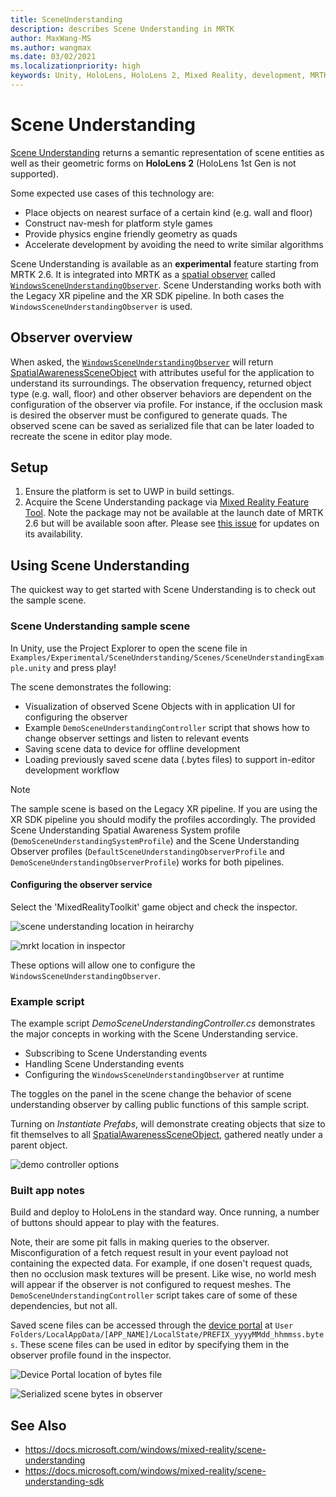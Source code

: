 ```yaml
---
title: SceneUnderstanding
description: describes Scene Understanding in MRTK
author: MaxWang-MS
ms.author: wangmax
ms.date: 03/02/2021
ms.localizationpriority: high
keywords: Unity, HoloLens, HoloLens 2, Mixed Reality, development, MRTK, Scene Understanding
---
```


# Scene Understanding

[Scene Understanding](https://docs.microsoft.com/windows/mixed-reality/scene-understanding) returns a semantic representation of scene entities as well as their geometric forms on __HoloLens 2__ (HoloLens 1st Gen is not supported).

Some expected use cases of this technology are:
* Place objects on nearest surface of a certain kind (e.g. wall and floor)
* Construct nav-mesh for platform style games
* Provide physics engine friendly geometry as quads
* Accelerate development by avoiding the need to write similar algorithms

Scene Understanding is available as an __experimental__ feature starting from MRTK 2.6. It is integrated into MRTK as a [spatial observer](spatial-awareness-getting-started.md#register-observers) called [`WindowsSceneUnderstandingObserver`](xref:Microsoft.MixedReality.Toolkit.WindowsSceneUnderstanding.Experimental.WindowsSceneUnderstandingObserver). Scene Understanding works both with the Legacy XR pipeline and the XR SDK pipeline. In both cases the `WindowsSceneUnderstandingObserver` is used.

## Observer overview

When asked, the [`WindowsSceneUnderstandingObserver`](xref:Microsoft.MixedReality.Toolkit.WindowsSceneUnderstanding.Experimental.WindowsSceneUnderstandingObserver) will return [SpatialAwarenessSceneObject](xref:Microsoft.MixedReality.Toolkit.Experimental.SpatialAwareness.SpatialAwarenessSceneObject) with attributes useful for the application to understand its surroundings. The observation frequency, returned object type (e.g. wall, floor) and other observer behaviors are dependent on the configuration of the observer via profile. For instance, if the occlusion mask is desired the observer must be configured to generate quads. The observed scene can be saved as serialized file that can be later loaded to recreate the scene in editor play mode.

## Setup

1. Ensure the platform is set to UWP in build settings.
1. Acquire the Scene Understanding package via [Mixed Reality Feature Tool](https://aka.ms/MRFeatureTool). Note the package may not be available at the launch date of MRTK 2.6 but will be available soon after. Please see [this issue](https://github.com/microsoft/MixedRealityToolkit-Unity/issues/9402) for updates on its availability.

## Using Scene Understanding

The quickest way to get started with Scene Understanding is to check out the sample scene.

### Scene Understanding sample scene

In Unity, use the Project Explorer to open the scene file in `Examples/Experimental/SceneUnderstanding/Scenes/SceneUnderstandingExample.unity` and press play!

The scene demonstrates the following:

* Visualization of observed Scene Objects with in application UI for configuring the observer
* Example `DemoSceneUnderstandingController` script that shows how to change observer settings and listen to relevant events
* Saving scene data to device for offline development
* Loading previously saved scene data (.bytes files) to support in-editor development workflow

> [!NOTE] 
> The sample scene is based on the Legacy XR pipeline. If you are using the XR SDK pipeline you should modify the profiles accordingly. The provided Scene Understanding Spatial Awareness System profile (`DemoSceneUnderstandingSystemProfile`) and the Scene Understanding Observer profiles (`DefaultSceneUnderstandingObserverProfile` and `DemoSceneUnderstandingObserverProfile`) works for both pipelines.

#### Configuring the observer service

Select the 'MixedRealityToolkit' game object and check the inspector.

![scene understanding location in heirarchy](../images/spatial-awareness/MRTKHierarchy.png)

![mrkt location in inspector](../images/spatial-awareness/MRTKLocation.png)

These options will allow one to configure the `WindowsSceneUnderstandingObserver`.

### Example script

The example script _DemoSceneUnderstandingController.cs_ demonstrates the major concepts in working with the Scene Understanding service.

* Subscribing to Scene Understanding events
* Handling Scene Understanding events
* Configuring the `WindowsSceneUnderstandingObserver` at runtime

The toggles on the panel in the scene change the behavior of scene understanding observer by calling public functions of this sample script.

Turning on *Instantiate Prefabs*, will demonstrate creating objects that size to fit themselves to all [SpatialAwarenessSceneObject](xref:Microsoft.MixedReality.Toolkit.Experimental.SpatialAwareness.SpatialAwarenessSceneObject), gathered neatly under a parent object.

![demo controller options](../images/spatial-awareness/Controller.png)

### Built app notes

Build and deploy to HoloLens in the standard way. Once running, a number of buttons should appear to play with the features.

Note, their are some pit falls in making queries to the observer. Misconfiguration of a fetch request result in your event payload not containing the expected data. For example, if one dosen't request quads, then no occlusion mask textures will be present. Like wise, no world mesh will appear if the observer is not configured to request meshes. The `DemoSceneUnderstandingController` script takes care of some of these dependencies, but not all.

Saved scene files can be accessed through the [device portal](https://docs.microsoft.com/windows/mixed-reality/using-the-windows-device-portal) at `User Folders/LocalAppData/[APP_NAME]/LocalState/PREFIX_yyyyMMdd_hhmmss.bytes`. These scene files can be used in editor by specifying them in the observer profile found in the inspector.

![Device Portal location of bytes file](../images/spatial-awareness/BytesInDevicePortal.png)

![Serialized scene bytes in observer](../images/spatial-awareness/BytesLocationInObserver.png)

## See Also

* https://docs.microsoft.com/windows/mixed-reality/scene-understanding
* https://docs.microsoft.com/windows/mixed-reality/scene-understanding-sdk
